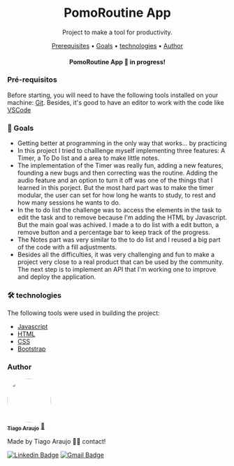 <h1 align="center">PomoRoutine App</h1>
<p align="center">Project to make a tool for productivity.</p>

<p align="center">
 <a href="#pre-requisitos">Prerequisites</a> •
 <a href="#objetivo">Goals</a> •
 <a href="#tecnologias">technologies</a> •
 <a href="#autor">Author</a>
</p>
<h4 align="center">
    PomoRoutine App 🚀 in progress!
</h4>

<h3 id="pre-requisitos">Pré-requisitos</h3>

Before starting, you will need to have the following tools installed on your machine:
[Git](https://git-scm.com).
Besides, it's good to have an editor to work with the code like [VSCode](https://code.visualstudio.com/)

<h3 id="objetivo">🎯 Goals</h3>

- Getting better at programming in the only way that works... by practicing
- In this project I tried to challlenge myself implementing three features: A Timer, a To Do list
and a area to make little notes.
- The implementation of the Timer was really fun, adding a new features, founding  a new bugs
and then correcting was the routine. Adding the audio feature and an option to turn it off was one of the things
that I learned in this porject. But the most hard part was to make the timer modular, the user can set for how long he wants
to study, to rest and how many sessions he wants to do.
- In the to do list the challenge was to access the elements in the task to edit the task and to remove
because I'm adding the HTML by Javascript. But the main goal was achived. I made a to do list with
a edit button, a remove button and a percentage bar to keep track of the progress.
- The Notes part was very similar to the to do list and I reused a big part of the code with
a fill adjustments.
- Besides all the difficulties, it was very challenging and fun to make a project very close to a real
product that can be used by the community. The next step is to implement an API that I'm working one
to improve and deploy the application.


<h3 id="tecnologias">🛠 technologies</h3>

The following tools were used in building the project:

- [Javascript](https://www.javascript.com/)
- [HTML](https://developer.mozilla.org/pt-BR/docs/Web/HTML)
- [CSS](https://developer.mozilla.org/pt-BR/docs/Web/CSS)
- [Bootstrap](https://getbootstrap.com/)

<h3 id="autor">Author</h3>


<a href="https://www.linkedin.com/in/tiago-muniz-de-araujo-2b5b8a89/">
 <img style="border-radius: 50%;" src="https://avatars.githubusercontent.com/u/102497603?s=400&u=36ca4d7e208862291ff6e3cdbdfb76d5a4d2b0fc&v=4" width="100px;" alt=""/>
 <br />
 <sub><b>Tiago Araujo</b></sub></a> <a href="https://app.rocketseat.com.br/me/tiago-muniz-de-araujo-01020" title="Rocketseat">🚀</a>


Made by Tiago Araujo 👋🏽 contact!

[![Linkedin Badge](https://img.shields.io/badge/-Tiago-blue?style=flat-square&logo=Linkedin&logoColor=white&link=https://www.linkedin.com/in/tiago-muniz-de-araujo-2b5b8a89/)](https://www.linkedin.com/in/tiago-muniz-de-araujo-2b5b8a89/)
[![Gmail Badge](https://img.shields.io/badge/-tiagomuniz130@gmail.com-c14438?style=flat-square&logo=Gmail&logoColor=white&link=mailto:tiagomuniz130@gmail.com)](mailto:tiagomuniz130@gmail.com)
